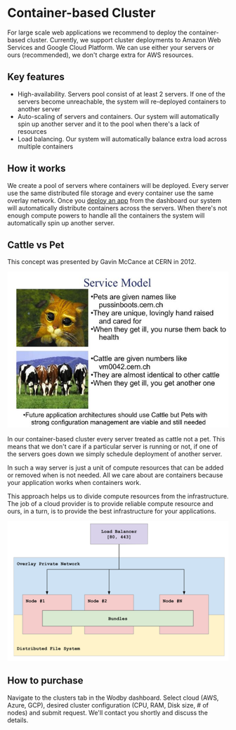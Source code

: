 # Container-based Cluster

For large scale web applications we recommend to deploy the container-based cluster. Currently, we support cluster deployments to Amazon Web Services and Google Cloud Platform. We can use either your servers or ours (recommended), we don't charge extra for AWS resources.

## Key features

* High-availability. Servers pool consist of at least 2 servers. If one of the servers become unreachable, the system will re-deployed containers to another server
* Auto-scaling of servers and containers. Our system will automatically spin up another server and it to the pool when there's a lack of resources
* Load balancing. Our system will automatically balance extra load across multiple containers

## How it works

We create a pool of servers where containers will be deployed. Every server use the same distributed file storage and every container use the same overlay network. Once you [deploy an app](../apps/deploy.md) from the dashboard our system will automatically distribute containers across the servers. When there's not enough compute powers to handle all the containers the system will automatically spin up another server.
 
## Cattle vs Pet

This concept was presented by Gavin McCance at CERN in 2012.

![Cluster schema](_images/servers_pets_or_cattle.jpg)

In our container-based cluster every server treated as cattle not a pet. This means that we don't care if a particular server is running or not, if one of the servers goes down we simply schedule deployment of another server. 

In such a way server is just a unit of compute resources that can be added or removed when is not needed. All we care about are containers because your application works when containers work. 

This approach helps us to divide compute resources from the infrastructure. The job of a cloud provider is to provide reliable compute resource and ours, in a turn, is to provide the best infrastructure for your applications.

![Cluster schema](_images/cluster.png)

## How to purchase

Navigate to the clusters tab in the Wodby dashboard. Select cloud (AWS, Azure, GCP), desired cluster configuration (CPU, RAM, Disk size, # of nodes) and submit request. We'll contact you shortly and discuss the details.